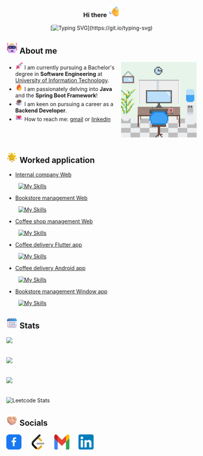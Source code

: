 <h3 align="center"> Hi there <img src="image/icon/waving_hand.png" width="30">  </h3>
<div align="center">

[![Typing SVG](https://readme-typing-svg.demolab.com?font=Fira+Code&pause=1000&center=true&color=539bf5&multiline=true&random=false&width=435&duration=3000&pause=0&height=80&lines=My+name+is+Mai%2C;a+hardworking+developer;always+eager+to+learn+new+things.)](https://git.io/typing-svg)

</div>

<h2> <img src="image/icon/robot.png" width="30"> About me </h2>

<div>
  <img align="right" alt="About me" width="200" src="./gif/about_gif.gif">
  <div>
    <ul>
      <li><img src="image/icon/rocket.png" width="20"> I am currently pursuing a Bachelor's degree in <strong>Software Engineering</strong> at <a href="https://uit.edu.vn">University of Information Technology</a>.</li>
      <li><img src="image/icon/fire.png" width="20"> I am passionately delving into <strong>Java</strong> and the <strong>Spring Boot Framework</strong>!</li>
      <li><img src="image/icon/coffee.png" width="20"> I am keen on pursuing a career as a <strong>Backend Developer</strong>.</li>
      <li><img src="image/icon/mail.png" width="20"> How to reach me: <a href="mailto:nguyenlengocmai000@gmail.com">gmail</a> or <a href="https://www.linkedin.com/in/le-ngoc-mai-nguyen/">linkedin</a></li>
    </ul>
  </div>
  <br></br>
</div>

<h2> <img src="image/icon/star.png" width="30"> Worked application </h2>

- [Internal company Web](https://github.com/NLNM-0-0/company-internal-web)

&nbsp;&nbsp;&nbsp;&nbsp;&nbsp;&nbsp;&nbsp;&nbsp;[![My Skills](https://skillicons.dev/icons?i=java,spring,ts,nextjs,tailwind,mysql,gmail)](https://skillicons.dev)

- [Bookstore management Web](https://github.com/NLNM-0-0/book-store-web)

&nbsp;&nbsp;&nbsp;&nbsp;&nbsp;&nbsp;&nbsp;&nbsp;[![My Skills](https://skillicons.dev/icons?i=golang,ts,nextjs,tailwind,mysql,gmail,docker)](https://skillicons.dev)

- [Coffee shop management Web](https://github.com/NLNM-0-0/SE100.O12-coffee-shop-management)

&nbsp;&nbsp;&nbsp;&nbsp;&nbsp;&nbsp;&nbsp;&nbsp;[![My Skills](https://skillicons.dev/icons?i=golang,ts,nextjs,tailwind,mysql,docker)](https://skillicons.dev)

- [Coffee delivery Flutter app](https://github.com/NLNM-0-0/SE346.N21_coffee_shop)

&nbsp;&nbsp;&nbsp;&nbsp;&nbsp;&nbsp;&nbsp;&nbsp;[![My Skills](https://skillicons.dev/icons?i=flutter,dart,firebase)](https://skillicons.dev)

- [Coffee delivery Android app](https://github.com/NLNM-0-0/SE114.N21_coffee-shop_native)

&nbsp;&nbsp;&nbsp;&nbsp;&nbsp;&nbsp;&nbsp;&nbsp;[![My Skills](https://skillicons.dev/icons?i=java,firebase)](https://skillicons.dev)

- [Bookstore management Window app](https://github.com/NLNM-0-0/BookManagement)

&nbsp;&nbsp;&nbsp;&nbsp;&nbsp;&nbsp;&nbsp;&nbsp;[![My Skills](https://skillicons.dev/icons?i=cs)](https://skillicons.dev)

<h2> <img src="image/icon/calendar.png" width="30"> Stats </h2>

![](https://github-readme-stats.vercel.app/api?username=NLNM-0-0&theme=github_dark_dimmed&hide_border=false&include_all_commits=true&count_private=false)<br/>
<br></br>
![](https://github-readme-streak-stats.herokuapp.com/?user=NLNM-0-0&theme=github_dark_dimmed&hide_border=false)<br/>
<br></br>
![](https://github-readme-stats.vercel.app/api/top-langs/?username=NLNM-0-0&theme=github_dark_dimmed&hide_border=false&include_all_commits=true&count_private=true&layout=compact)</br>
<br></br>
![Leetcode Stats](https://leetcard.jacoblin.cool/NLNM-0-0?sheets=https://gist.githubusercontent.com/NLNM-0-0/192193d81056d3ab691907c204834e75/raw/e20907990ca17223911ad8222ca1accc0abdf4be/git_profile_leetcode.css&ext=heatmap)

<h2> <img src="image/icon/hand_shake.png" width="30"> Socials </h2>
<div>
<a href="https://www.facebook.com/lengocmai.nguyen.13" target="blank"><img src="./image/connect/facebook.svg" alt="Facebook" height="40" width="40" /></a>
&nbsp;&nbsp;&nbsp;&nbsp;
<a href="https://www.leetcode.com/nlnm-0-0" target="blank"><img src="./image/connect/leetcode.svg" alt="LeetCode" height="40" width="40" /></a>
&nbsp;&nbsp;&nbsp;&nbsp;
<a href="mailto:nguyenlengocmai000@gmail.com" target="blank"><img src="./image/connect/gmail.svg" alt="Email" height="40" width="40" /></a>
&nbsp;&nbsp;&nbsp;&nbsp;
<a href="https://www.linkedin.com/in/le-ngoc-mai-nguyen/" target="blank"><img src="./image/connect/linkedin.svg" alt="Email" height="40" width="40" /></a>
</div>
